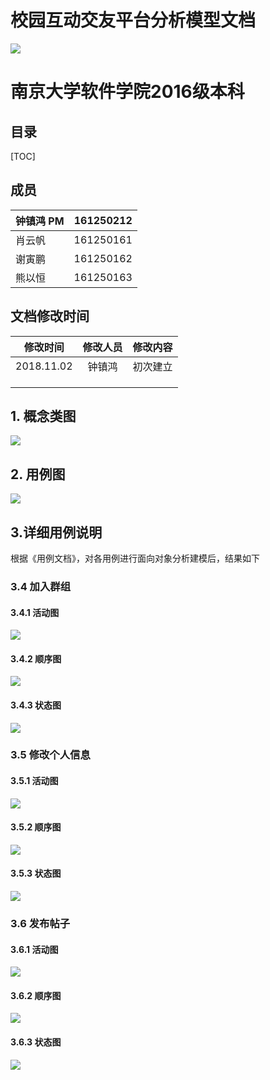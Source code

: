 # 校园互动交友平台分析模型文档

![](logo.png)

# 南京大学软件学院2016级本科 



## 目录

[TOC]

## 成员

| 钟镇鸿 PM | 161250212 |
| --------- | --------- |
| 肖云帆    | 161250161 |
| 谢寅鹏    | 161250162 |
| 熊以恒    | 161250163 |

## 文档修改时间

|  修改时间  | 修改人员 | 修改内容 |
| :--------: | :------: | :------: |
| 2018.11.02 |  钟镇鸿  | 初次建立 |
|            |          |          |
|            |          |          |
|            |          |          |



## 1. 概念类图

![](概念类图.png)



## 2. 用例图

![](用例图.png)



## 3.详细用例说明

根据《用例文档》，对各用例进行面向对象分析建模后，结果如下



### 3.4 加入群组

#### 3.4.1 活动图

![](加入群组活动图.png)



#### 3.4.2 顺序图

![](加入群组顺序图.png)



#### 3.4.3 状态图

![](加入群组状态图.png)



### 3.5 修改个人信息

#### 3.5.1 活动图

![](修改个人信息活动图.png)



#### 3.5.2 顺序图

![](修改个人信息顺序图.png)



#### 3.5.3 状态图

![](修改个人信息状态图.png)



### 3.6 发布帖子

#### 3.6.1 活动图

![](发表帖子活动图.png)



#### 3.6.2 顺序图

![](发布帖子顺序图.png)



#### 3.6.3 状态图

![](发布帖子状态图.png)